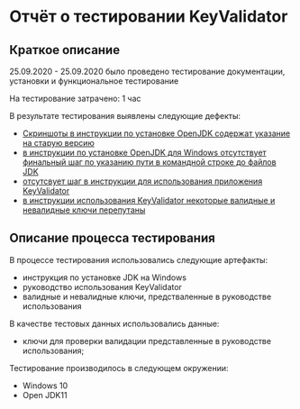 # Отчёт о тестировании KeyValidator 

## Краткое описание

25.09.2020 - 25.09.2020 было проведено тестирование документации, установки и функциональное тестирование 

На тестирование затрачено: 1 час

В результате тестирования выявлены следующие дефекты:
* [Скриншоты в инструкции по установке OpenJDK содержат указание на старую версию](https://github.com/GrebenkovaMaria/HW_JavaForQA_1.1/issues)
* [в инструкции по установке OpenJDK для Windows отсутствует финальный шаг по указанию пути в командной строке до файлов JDK](https://github.com/GrebenkovaMaria/HW_JavaForQA_1.1/issues/2)
* [отсутсвует шаг в инструкции для использования приложения KeyValidator](https://github.com/GrebenkovaMaria/HW_JavaForQA_1.1/issues/3)
* [в инструкции использования KeyValidator некоторые валидные и невалидные ключи перепутаны](https://github.com/GrebenkovaMaria/HW_JavaForQA_1.1/issues/4) 

## Описание процесса тестирования

В процессе тестирования использовались следующие артефакты:
* инструкция по установке JDK на Windows
* руководство использования KeyValidator
* валидные и невалидные ключи, предстваленные в руководстве использования


В качестве тестовых данных использовались данные:
* ключи для проверки валидации представленные в руководстве использования;


Тестирование производилось в следующем окружении:
* Windows 10
* Open JDK11
